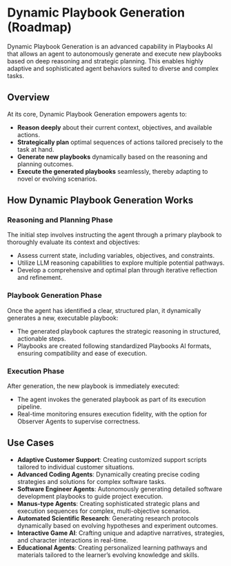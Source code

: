 # Dynamic Playbook Generation (Roadmap)

Dynamic Playbook Generation is an advanced capability in Playbooks AI that allows an agent to autonomously generate and execute new playbooks based on deep reasoning and strategic planning. This enables highly adaptive and sophisticated agent behaviors suited to diverse and complex tasks.

## Overview

At its core, Dynamic Playbook Generation empowers agents to:

* **Reason deeply** about their current context, objectives, and available actions.
* **Strategically plan** optimal sequences of actions tailored precisely to the task at hand.
* **Generate new playbooks** dynamically based on the reasoning and planning outcomes.
* **Execute the generated playbooks** seamlessly, thereby adapting to novel or evolving scenarios.

## How Dynamic Playbook Generation Works

### Reasoning and Planning Phase

The initial step involves instructing the agent through a primary playbook to thoroughly evaluate its context and objectives:

* Assess current state, including variables, objectives, and constraints.
* Utilize LLM reasoning capabilities to explore multiple potential pathways.
* Develop a comprehensive and optimal plan through iterative reflection and refinement.

### Playbook Generation Phase

Once the agent has identified a clear, structured plan, it dynamically generates a new, executable playbook:

* The generated playbook captures the strategic reasoning in structured, actionable steps.
* Playbooks are created following standardized Playbooks AI formats, ensuring compatibility and ease of execution.

### Execution Phase

After generation, the new playbook is immediately executed:

* The agent invokes the generated playbook as part of its execution pipeline.
* Real-time monitoring ensures execution fidelity, with the option for Observer Agents to supervise correctness.

## Use Cases

* **Adaptive Customer Support**: Creating customized support scripts tailored to individual customer situations.
* **Advanced Coding Agents**: Dynamically creating precise coding strategies and solutions for complex software tasks.
* **Software Engineer Agents**: Autonomously generating detailed software development playbooks to guide project execution.
* **Manus-type Agents**: Creating sophisticated strategic plans and execution sequences for complex, multi-objective scenarios.
* **Automated Scientific Research**: Generating research protocols dynamically based on evolving hypotheses and experiment outcomes.
* **Interactive Game AI**: Crafting unique and adaptive narratives, strategies, and character interactions in real-time.
* **Educational Agents**: Creating personalized learning pathways and materials tailored to the learner’s evolving knowledge and skills.

